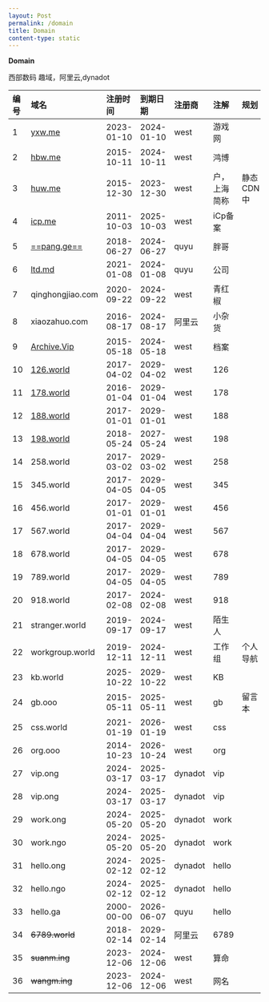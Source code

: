 ```yaml
---
layout: Post
permalink: /domain
title: Domain
content-type: static
---
```


**Domain**

西部数码 趣域，阿里云,dynadot

| **编号** | **域名**                            | **注册时间**   | **到期日期**   | **注册商** | **注解** | **规划**|     
| :----- | :------------------------------------ | :--------- | :--------- | :------ | :----- | :----- |
| 1      | [yxw.me](https://yxw.me/)             | 2023-01-10 | 2024-01-10 | west    | 游戏网       |             |    
| 2      | [hbw.me](https://hbw.me/)             | 2015-10-11 | 2024-10-11 | west    | 鸿博         |             |    
| 3      | [huw.me](https://huw.me/)             | 2015-12-30 | 2023-12-30 | west    | 户，上海简称  |  静态CDN中   |    
| 4      | [icp.me](https://icp.me/)             | 2011-10-03 | 2025-10-03 | west    | iCp备案      |        |    
| 5      | [==pang.ge==](https://pang.ge/)       | 2018-06-27 | 2024-06-27 | quyu    | 胖哥     |        |    
| 6      | [ltd.md](https://ltd.md/)             | 2021-01-08 | 2024-01-08 | quyu    | 公司     |        |    
| 7      | qinghongjiao.com                      | 2020-09-22 | 2024-09-22 | west    |青红椒     |        |    
| 8      | xiaozahuo.com                         | 2016-08-17 | 2024-08-17 | 阿里云  | 小杂货    |        |    
| 9      | [Archive.Vip](https://archive.vip/)   | 2015-05-18 | 2024-05-18 | west    | 档案     |        |    
| 10     | [126.world](https://126.world/)       | 2017-04-02 | 2029-04-02 | west    | 126    |        |    
| 11     | [178.world](https://178.world/)       | 2016-01-04 | 2029-01-04 | west    | 178    |        |    
| 12     | [188.world](188.world)                | 2017-01-01 | 2029-01-01 | west    | 188    |        |    
| 13     | [198.world](https://198.world/)       | 2018-05-24 | 2027-05-24 | west    | 198    |        |    
| 14     | 258.world                             | 2017-03-02 | 2029-03-02 | west    | 258    |        |    
| 15     | 345.world                             | 2017-04-05 | 2029-04-05 | west    | 345    |        |    
| 16     | 456.world                             | 2017-01-01 | 2029-01-01 | west    | 456    |        |    
| 17     | 567.world                             | 2017-04-04 | 2029-04-04 | west    | 567    |        |    
| 18     | 678.world                             | 2017-04-05 | 2029-04-05 | west    | 678    |        |    
| 19     | 789.world                             | 2017-04-05 | 2029-04-05 | west    | 789    |        |    
| 20     | 918.world                             | 2017-02-08 | 2024-02-08 | west    | 918    |        |    
| 21     | stranger.world                        | 2019-09-17 | 2024-09-17 | west    | 陌生人    |        |    
| 22     | workgroup.world                       | 2019-12-11 | 2024-12-11 | west    | 工作组    | 个人导航   |    
| 23     | kb.world                              | 2025-10-22 | 2029-10-22 | west    | KB     |        |    
| 24     | gb.ooo                                | 2015-05-11 | 2025-05-11 | west    | gb     |   留言本     |    
| 25     | css.world                             | 2021-01-19 | 2026-01-19 | west    | css    |        |    
| 26     | org.ooo                               | 2014-10-23 | 2026-10-24 | west    | org    |        |    
| 27     | vip.ong                               | 2024-03-17 | 2025-03-17 | dynadot | vip  |    |    
| 28     | vip.ong                               | 2024-03-17 | 2025-03-17 | dynadot | vip  |    |    
| 29     | work.ong                              | 2024-05-20 | 2025-05-20 | dynadot | work  |        |  
| 30     | work.ngo                              | 2024-05-20 | 2025-05-20 | dynadot | work  |    |    |
| 31     | hello.ong                             | 2024-02-12 | 2025-02-12 | dynadot | hello   |       |    
| 32     | hello.ngo                             | 2024-02-12 | 2025-02-12 | dynadot | hello   |        |    
| 33     | hello.ga                              | 2000-00-00 | 2026-06-07 | quyu    | hello    |        |    
| 34     | ~~6789.world~~                        | 2018-02-14 | 2029-02-14 | 阿里云  | 6789   |        |    
| 35     | ~~suanm.ing~~                         | 2023-12-06 | 2024-12-06 | west    | 算命     |        |    
| 36     | ~~wangm.ing~~                         | 2023-12-06 | 2024-12-06 | west    | 网名     |        |    
